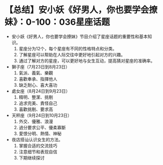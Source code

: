# 【总结】安小妖《好男人，你也要学会撩妹》：0-100：036星座话题

-   安小妖《好男人，你也要学会撩妹》节目介绍了星座话题的重要性和基本知识。
    1.  星座分为12个，每个星座有不同的性格特点和分类。
    2.  了解星座可以帮助在人际交往中更好地引起对方的兴趣。
    3.  通过了解对方的星座，可以更好地与女生互动，提高猜对星座的准确率。
-   獅子座（7月23日到8月23日）
    1.  氣派、義氣、樂觀
    2.  喜歡奉承、指揮他人
    3.  缺乏耐心、喜大喜功
-   處女座（8月24日到9月23日）
    1.  精明、整潔、挑剔
    2.  追求完美、責怪自己
    3.  喜歡挑剔、要求高
-   天秤座（9月24日到10月23日）
    1.  外交、優雅、浪漫
    2.  過分要求公平、優柔寡斷
    3.  愛恨分明、熱情、神秘
-   夜店搭讪认识女生的方法。
    1.  掌握合适的交流技巧
    2.  注意细节和表现自信
    3.  下期继续探讨
